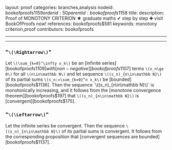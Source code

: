 layout: proof
categories: branches,analysis
nodeid: bookofproofs$1159
orderid: 50
parentid: bookofproofs$1158
title: 
description: Proof of MONOTONY CRITERION ★ graduate maths ✔ step by step ✚ visit BookOfProofs now!
references: bookofproofs$581
keywords: monotony criterion,proof
contributors: bookofproofs

---


---

### "`\(\Rightarrow\)`"

Let `\(\sum_{k=0}^\infty x_k\)` be an [infinite series][bookofproofs$1109] with [non-negative][bookofproofs$1107] terms `\(x_n\ge 0\)` for all `\(n\in\mathbb N\)` and let sequence `\((s_n)_{n\in\mathbb N}\)` of its partial sums `\(s_n:=\sum_{k=0}^n x_k\)` be [bounded][bookofproofs$1136].
Then the sequence `\((s_n)_{n\in\mathbb N}\)` is monotonically increasing, and it follows from the [monotone convergence theorem][bookofproofs$197] that `\((s_n)_{n\in\mathbb N}\)` is [convergent][bookofproofs$175].
### "`\(\Leftarrow\)`"

Let the infinite series be convergent. Then the sequence `\((s_n)_{n\in\mathbb N}\)` of its partial sums is convergent. It follows from the corresponding proposition that [convergent sequences are bounded][bookofproofs$1137].
